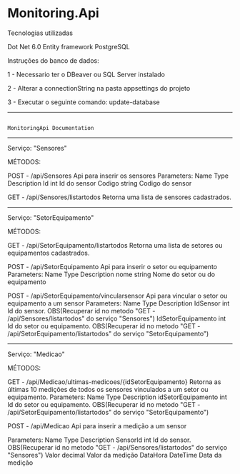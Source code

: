 # Monitoring.Api

Tecnologias utilizadas

Dot Net 6.0
Entity framework
PostgreSQL

Instruções do banco de dados:

1 - Necessario ter o DBeaver ou SQL Server instalado

2 - Alterar a connectionString na pasta appsettings do projeto

3 - Executar o seguinte comando: update-database

------------------------------------------------------------------------------------------------------------------------------------------------------------------------------------------------------------------------------------------
                                                                                                        MonitoringApi Documentation
------------------------------------------------------------------------------------------------------------------------------------------------------------------------------------------------------------------------------------------

Serviço: "Sensores"

MÉTODOS:

POST - /api/Sensores
Api para inserir os sensores
Parameters:
Name	              Type	                      Description
Id	                int	                        Id do sensor
Codigo	            string	                    Codigo do sensor

GET - /api/Sensores/listartodos
Retorna uma lista de sensores cadastrados.

------------------------------------------------------------------------------------------------------------------------------------------------------------------------------------------------------------------------------------------

Serviço: "SetorEquipamento"

MÉTODOS:

GET - /api/SetorEquipamento/listartodos
Retorna uma lista de setores ou equipamentos cadastrados.

POST - /api/SetorEquipamento
Api para inserir o setor ou equipamento
Parameters:
Name	                            Type	                          Description
nome	                            string	                        Nome do setor ou do equipamento


POST - /api/SetorEquipamento/vincularsensor
Api para vincular o setor ou equipamento a um sensor
Parameters:
Name	                            Type	                          Description
IdSensor	                        int	                            Id do sensor. OBS(Recuperar id no metodo "GET - /api/Sensores/listartodos" do serviço "Sensores")
IdSetorEquipamento	              int	                            Id do setor ou equipamento. OBS(Recuperar id no metodo "GET - /api/SetorEquipamento/listartodos" do serviço "SetorEquipamento")

------------------------------------------------------------------------------------------------------------------------------------------------------------------------------------------------------------------------------------------

Serviço: "Medicao"

MÉTODOS:

GET - /api/Medicao/ultimas-medicoes/{idSetorEquipamento}
Retorna as últimas 10 medições de todos os sensores vinculados a um setor ou equipamento.
Parameters:
Name	                            Type	                           Description
idSetorEquipamento	              int	                             Id do setor ou equipamento. OBS(Recuperar id no metodo "GET - /api/SetorEquipamento/listartodos" do serviço "SetorEquipamento")

POST - /api/Medicao
Api para inserir a medição a um sensor

Parameters:
Name	                            Type	                            Description
SensorId	                        int	                              Id do sensor. OBS(Recuperar id no metodo "GET - /api/Sensores/listartodos" do serviço "Sensores")
Valor	                            decimal	                          Valor da medição
DataHora	                        DateTime	                        Data da medição
